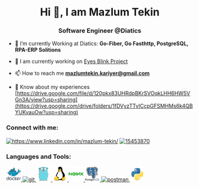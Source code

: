 <h1 align="center">Hi 👋, I am Mazlum Tekin</h1>
<h3 align="center">Software Engineer @Diatics</h3>

- 🌱 I’m currently Working at Diatics: **Go-Fiber, Go Fasthttp, PostgreSQL, RPA-ERP Solitions**

- 🔭 I am currently working on [Eyes Blink Project](https://github.com/MazlumTekin1/eyes-blink-project)

- 📫 How to reach me **mazlumtekin.kariyer@gmail.com**

- 📄 Know about my experiences [https://drive.google.com/file/d/120pkx83UHRdpBKrSVOqkLHH6HW5VGn3A/view?usp=sharing](https://drive.google.com/drive/folders/1fDVyzTTvICcpGFSMHMs6k4QBYUKvauOw?usp=sharing)

<h3 align="left">Connect with me:</h3>
<p align="left">
<a href="https://linkedin.com/in/mazlum-tekin/" target="blank"><img align="center" src="https://raw.githubusercontent.com/rahuldkjain/github-profile-readme-generator/master/src/images/icons/Social/linked-in-alt.svg" alt="https://www.linkedin.com/in/mazlum-tekin/" height="30" width="40" /></a>
<a href="https://stackoverflow.com/users/15453870" target="blank"><img align="center" src="https://raw.githubusercontent.com/rahuldkjain/github-profile-readme-generator/master/src/images/icons/Social/stack-overflow.svg" alt="15453870" height="30" width="40" /></a>
</p>

<h3 align="left">Languages and Tools:</h3>
<p align="left"> <a href="https://www.docker.com/" target="_blank" rel="noreferrer"> <img src="https://raw.githubusercontent.com/devicons/devicon/master/icons/docker/docker-original-wordmark.svg" alt="docker" width="40" height="40"/> </a> <a href="https://git-scm.com/" target="_blank" rel="noreferrer"> <img src="https://www.vectorlogo.zone/logos/git-scm/git-scm-icon.svg" alt="git" width="40" height="40"/> </a> <a href="https://golang.org" target="_blank" rel="noreferrer"> <img src="https://raw.githubusercontent.com/devicons/devicon/master/icons/go/go-original.svg" alt="go" width="40" height="40"/> </a> <a href="https://www.linux.org/" target="_blank" rel="noreferrer"> <img src="https://raw.githubusercontent.com/devicons/devicon/master/icons/linux/linux-original.svg" alt="linux" width="40" height="40"/> </a> <a href="https://www.nginx.com" target="_blank" rel="noreferrer"> <img src="https://raw.githubusercontent.com/devicons/devicon/master/icons/nginx/nginx-original.svg" alt="nginx" width="40" height="40"/> </a> <a href="https://www.postgresql.org" target="_blank" rel="noreferrer"> <img src="https://raw.githubusercontent.com/devicons/devicon/master/icons/postgresql/postgresql-original-wordmark.svg" alt="postgresql" width="40" height="40"/> </a> <a href="https://postman.com" target="_blank" rel="noreferrer"> <img src="https://www.vectorlogo.zone/logos/getpostman/getpostman-icon.svg" alt="postman" width="40" height="40"/> </a> <a href="https://www.python.org" target="_blank" rel="noreferrer"> <img src="https://raw.githubusercontent.com/devicons/devicon/master/icons/python/python-original.svg" alt="python" width="40" height="40"/> </a> </p>


